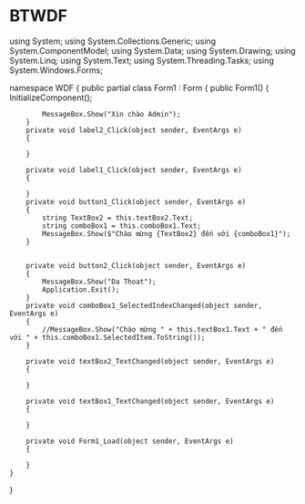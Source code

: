 # BTWDF
using System;
using System.Collections.Generic;
using System.ComponentModel;
using System.Data;
using System.Drawing;
using System.Linq;
using System.Text;
using System.Threading.Tasks;
using System.Windows.Forms;

namespace WDF
{
    public partial class Form1 : Form
    {
        public Form1()
        {
            InitializeComponent();

            MessageBox.Show("Xin chào Admin");
        }
        private void label2_Click(object sender, EventArgs e)
        {
            
        }
       
        private void label1_Click(object sender, EventArgs e)
        {
           
        }
        private void button1_Click(object sender, EventArgs e)
        {
            string TextBox2 = this.textBox2.Text;
            string comboBox1 = this.comboBox1.Text;
            MessageBox.Show($"Chào mừng {TextBox2} đến với {comboBox1}");
        }

      
        private void button2_Click(object sender, EventArgs e)
        {
            MessageBox.Show("Da Thoat");
            Application.Exit();
        }
        private void comboBox1_SelectedIndexChanged(object sender, EventArgs e)
        {
            //MessageBox.Show("Chào mừng " + this.textBox1.Text + " đến với " + this.comboBox1.SelectedItem.ToString());
        }

        private void textBox2_TextChanged(object sender, EventArgs e)
        {

        }

        private void textBox1_TextChanged(object sender, EventArgs e)
        {

        }

        private void Form1_Load(object sender, EventArgs e)
        {

        }
    }
}
